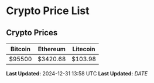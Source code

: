 # Crypto Price List

## Crypto Prices
| Bitcoin | Ethereum | Litecoin |
| ------- | -------- | -------- |
| $95500 | $3420.68 | $103.98 |
**Last Updated:** 2024-12-31 13:58 UTC
**Last Updated:** $DATE$
